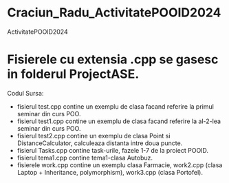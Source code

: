 # Craciun_Radu_ActivitatePOOID2024
ActivitatePOOID2024

# Fisierele cu extensia .cpp se gasesc in folderul ProjectASE.
Codul Sursa:
- fisierul test.cpp contine un exemplu de clasa facand referire la primul seminar din curs POO.
- fisierul test1.cpp contine un exemplu de clasa facand referire la al-2-lea seminar din curs POO.
- fisierul test2.cpp contine un exemplu de clasa Point si DistanceCalculator, calculeaza distanta intre doua puncte.
- fisierul Tasks.cpp contine task-urile, fazele 1-7 de la proiect POOID.
- fisierul tema1.cpp contine tema1-clasa Autobuz.
- fisierele work.cpp contine un exemplu clasa Farmacie, work2.cpp (clasa Laptop + Inheritance, polymorphism), work3.cpp (clasa Portofel).
